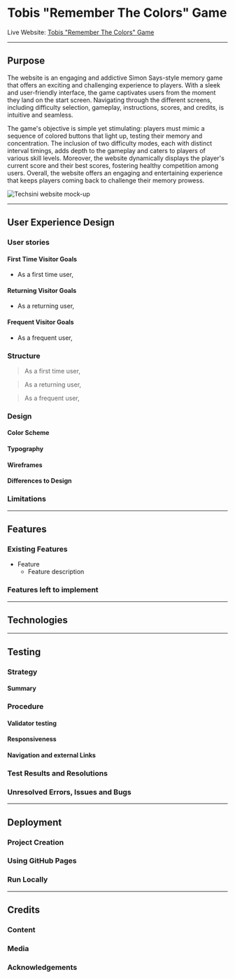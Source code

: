 # **Tobis "Remember The Colors" Game**

Live Website: [Tobis "Remember The Colors" Game](https://nixts.github.io/remember-the-colors/)

***
## **Purpose**
The website is an engaging and addictive Simon Says-style memory game that offers an exciting and challenging experience to players. With a sleek and user-friendly interface, the game captivates users from the moment they land on the start screen. Navigating through the different screens, including difficulty selection, gameplay, instructions, scores, and credits, is intuitive and seamless. 

The game's objective is simple yet stimulating: players must mimic a sequence of colored buttons that light up, testing their memory and concentration. The inclusion of two difficulty modes, each with distinct interval timings, adds depth to the gameplay and caters to players of various skill levels. Moreover, the website dynamically displays the player's current score and their best scores, fostering healthy competition among users. Overall, the website offers an engaging and entertaining experience that keeps players coming back to challenge their memory prowess.

![Techsini website mock-up]()

***
## **User Experience Design**
### **User stories**

#### **First Time Visitor Goals**
+ As a first time user, 

#### **Returning Visitor Goals**
+ As a returning user, 

#### **Frequent Visitor Goals**
+ As a frequent user, 

### **Structure**

> As a first time user, 

> As a returning user, 

> As a frequent user, 

### **Design**
#### **Color Scheme**
  
#### **Typography**

#### **Wireframes**

#### **Differences to Design**

### **Limitations**

***
## **Features**
### **Existing Features**
+ Feature
  + Feature description
 
### **Features left to implement**

***
## Technologies

***
## **Testing**
### **Strategy**
#### **Summary**

### **Procedure**
#### **Validator testing**

#### **Responsiveness**

#### **Navigation and external Links**

### **Test Results and Resolutions**

### **Unresolved Errors, Issues and Bugs**

***
## **Deployment**
### **Project Creation**

### **Using GitHub Pages**

### **Run Locally**

***
## **Credits**
### **Content**

### **Media**

### **Acknowledgements**